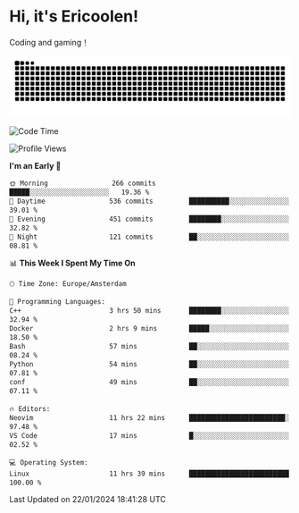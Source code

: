 # Hi, it's Ericoolen!
Coding and gaming！

<picture>
  <source media="(prefers-color-scheme: dark)" srcset="https://raw.githubusercontent.com/Eric-Song-Nop/Eric-Song-Nop/output/github-contribution-grid-snake-dark.svg">
  <source media="(prefers-color-scheme: light)" srcset="https://raw.githubusercontent.com/Eric-Song-Nop/Eric-Song-Nop/output/github-contribution-grid-snake.svg">
  <img alt="github contribution grid snake animation" src="https://raw.githubusercontent.com/Eric-Song-Nop/Eric-Song-Nop/output/github-contribution-grid-snake.svg">
</picture>

<!--START_SECTION:waka-->
![Code Time](http://img.shields.io/badge/Code%20Time-1%2C157%20hrs%2049%20mins-blue)

![Profile Views](http://img.shields.io/badge/Profile%20Views-0-blue)

**I'm an Early 🐤** 

```text
🌞 Morning                266 commits         █████░░░░░░░░░░░░░░░░░░░░   19.36 % 
🌆 Daytime                536 commits         ██████████░░░░░░░░░░░░░░░   39.01 % 
🌃 Evening                451 commits         ████████░░░░░░░░░░░░░░░░░   32.82 % 
🌙 Night                  121 commits         ██░░░░░░░░░░░░░░░░░░░░░░░   08.81 % 
```


📊 **This Week I Spent My Time On** 

```text
🕑︎ Time Zone: Europe/Amsterdam

💬 Programming Languages: 
C++                      3 hrs 50 mins       ████████░░░░░░░░░░░░░░░░░   32.94 % 
Docker                   2 hrs 9 mins        █████░░░░░░░░░░░░░░░░░░░░   18.50 % 
Bash                     57 mins             ██░░░░░░░░░░░░░░░░░░░░░░░   08.24 % 
Python                   54 mins             ██░░░░░░░░░░░░░░░░░░░░░░░   07.81 % 
conf                     49 mins             ██░░░░░░░░░░░░░░░░░░░░░░░   07.11 % 

🔥 Editors: 
Neovim                   11 hrs 22 mins      ████████████████████████░   97.48 % 
VS Code                  17 mins             █░░░░░░░░░░░░░░░░░░░░░░░░   02.52 % 

💻 Operating System: 
Linux                    11 hrs 39 mins      █████████████████████████   100.00 % 
```


 Last Updated on 22/01/2024 18:41:28 UTC
<!--END_SECTION:waka-->
